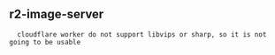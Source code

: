 r2-image-server
---
```
  cloudflare worker do not support libvips or sharp, so it is not going to be usable
```
